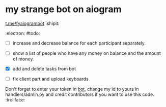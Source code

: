 # my strange bot on aiogram
[t.me/fyaiogrambot](https://t.me/fyaiogrambot) :shipit:


:electron: #todo:
- [ ] increase and decrease balance for each participant separately. 
- [ ] show a list of people who have any money on balance and the amount of money. 
- [x] add and delete tasks from bot 
- [ ] fix client part and upload keyboards 


Don't forget to enter your token in [bot](bot.aiogram/bot.py), change my id to yours in handlers/admin.py and credit contributors if you want to use this code.  :trollface:
